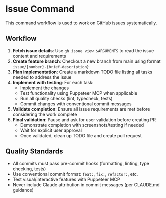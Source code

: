 # Issue Command

This command workflow is used to work on GitHub issues systematically.

## Workflow

1. **Fetch issue details**: Use `gh issue view $ARGUMENTS` to read the issue content and requirements
2. **Create feature branch**: Checkout a new branch from main using format `issue/{number}-{brief-description}`
3. **Plan implementation**: Create a markdown TODO file listing all tasks needed to address the issue
4. **Implement with testing**: For each task:
   - Implement the changes
   - Test functionality using Puppeteer MCP when applicable
   - Run all quality checks (lint, typecheck, tests)
   - Commit changes with conventional commit messages
5. **Validate completion**: Ensure all issue requirements are met before considering the work complete
6. **Final validation**: Pause and ask for user validation before creating PR
   - Demonstrate completion with screenshots/testing if needed
   - Wait for explicit user approval
   - Once validated, clean up TODO file and create pull request

## Quality Standards

- All commits must pass pre-commit hooks (formatting, linting, type checking, tests)
- Use conventional commit format: `feat:`, `fix:`, `refactor:`, etc.
- Test visual/interactive features with Puppeteer MCP
- Never include Claude attribution in commit messages (per CLAUDE.md guidance)
